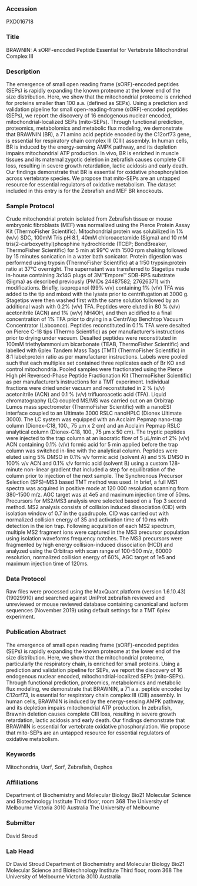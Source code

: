 ### Accession
PXD016718

### Title
BRAWNIN: A sORF-encoded Peptide Essential for Vertebrate Mitochondrial Complex III

### Description
The emergence of small open reading frame (sORF)-encoded peptides (SEPs) is rapidly expanding the known proteome at the lower end of the size distribution. Here, we show that the mitochondrial proteome is enriched for proteins smaller than 100 a.a. (defined as SEPs). Using a prediction and validation pipeline for small open-reading-frame (sORF)-encoded peptides (SEPs), we report the discovery of 16 endogenous nuclear encoded, mitochondrial-localized SEPs (mito-SEPs). Through functional prediction, proteomics, metabolomics and metabolic flux modeling, we demonstrate that BRAWNIN (BR), a 71 amino acid peptide encoded by the C12orf73 gene, is essential for respiratory chain complex III (CIII) assembly. In human cells, BR is induced by the energy-sensing AMPK pathway, and its depletion impairs mitochondrial ATP production. In vivo, BR is enriched in muscle tissues and its maternal zygotic deletion in zebrafish causes complete CIII loss, resulting in severe growth retardation, lactic acidosis and early death. Our findings demonstrate that BR is essential for oxidative phosphorylation across vertebrate species. We propose that mito-SEPs are an untapped resource for essential regulators of oxidative metabolism. The dataset included in this entry is for the Zebrafish and MEF BR knockouts.

### Sample Protocol
Crude mitochondrial protein isolated from Zebrafish tissue or mouse embryonic fibroblasts (MEF) was normalized using the Pierce Protein Assay Kit (ThermoFisher Scientific). Mitochondrial protein was solubilized in 1% (w/v) SDC, 100mM Tris pH 8.1, 40mM chloroacetamide (Sigma) and 10 mM tris(2-carboxyethyl)phosphine hydrochloride (TCEP; BondBreaker, ThermoFisher Scientific) for 5 min at 99°C with 1500 rpm shaking followed by 15 minutes sonication in a water bath sonicator. Protein digestion was performed using trypsin (ThermoFisher Scientific) at a 1:50 trypsin:protein ratio at 37°C overnight. The supernatant was transferred to Stagetips made in-house containing 3x14G plugs of 3M™Empore™ SDB-RPS substrate (Sigma) as described previously (PMIDs 24487582; 27626371) with modifications. Briefly, isopropanol (99% v/v) containing 1% (v/v) TFA was added to the tip and mixed with the lysate prior to centrifugation at 3000 g. Stagetips were then washed first with the same solution followed by an additional wash with 0.2% (v/v) TFA. Peptides were eluted in 80 % (v/v) acetonitrile (ACN) and 1% (w/v) NH4OH, and then acidified to a final concentration of 1% TFA prior to drying in a CentriVap Benchtop Vacuum Concentrator (Labconco). Peptides reconstituted in 0.1% TFA were desalted on Pierce C-18 tips (Thermo Scientific) as per manufacturer’s instructions prior to drying under vacuum. Desalted peptides were reconstituted in 100mM triethylammonium bicarbonate (TEAB, ThermoFisher Scientific) and labelled with 6plex Tandem Mass Tags (TMT) (ThermoFisher Scientific) in 8:1 label:protein ratio as per manufacturer instructions. Labels were pooled such that each multiplex set contained three replicates each of Br KO and control mitochondria. Pooled samples were fractionated using the Pierce High pH Reversed-Phase Peptide Fractionation Kit (ThermoFisher Scientific) as per manufacturer’s instructions for a TMT experiment. Individual fractions were dried under vacuum and reconstituted in 2 % (v/v) acetonitrile (ACN) and 0.1 % (v/v) trifluoroacetic acid (TFA).  Liquid chromatography (LC) coupled MS/MS was carried out on an Orbitrap Lumos mass spectrometer (ThermoFisher Scientific) with a nanoESI interface coupled to an Ultimate 3000 RSLC nanoHPLC (Dionex Ultimate 3000). The LC system was equipped with an Acclaim Pepmap nano-trap column (Dionex-C18, 100., 75 μm x 2 cm) and an Acclaim Pepmap RSLC analytical column (Dionex-C18, 100., 75 μm x 50 cm). The tryptic peptides were injected to the trap column at an isocratic flow of 5 μL/min of 2% (v/v) ACN containing 0.1% (v/v) formic acid for 5 min applied before the trap column was switched in-line with the analytical column. Peptides were eluted using 5% DMSO in 0.1% v/v formic acid (solvent A) and 5% DMSO in 100% v/v ACN and 0.1% v/v formic acid (solvent B) using a custom 128-minute non-linear gradient that included a step for equilibration of the column prior to injection of the next sample. The Synchronous Precursor Selection (SPS)–MS3 based TMT method was used. In brief, a full MS1 spectra was acquired in positive mode at 120 000 resolution scanning from 380-1500 m/z. AGC target was at 4e5 and maximum injection time of 50ms. Precursors for MS2/MS3 analysis were selected based on a Top 3 second method. MS2 analysis consists of collision induced dissociation (CID) with isolation window of 0.7 in the quadrupole. CID was carried out with normalized collision energy of 35 and activation time of 10 ms with detection in the ion trap. Following acquisition of each MS2 spectrum, multiple MS2 fragment ions were captured in the MS3 precursor population using isolation waveforms frequency notches. The MS3 precursors were fragmented by high energy collision-induced dissociation (HCD) and analyzed using the Orbitrap with scan range of 100-500 m/z, 60000 resolution, normalized collision energy of 60%, AGC target of 1e5 and maximum injection time of 120ms.

### Data Protocol
Raw files were processed using the MaxQuant platform (version 1.6.10.43) (19029910) and searched against UniProt zebrafish reviewed and unreviewed or mouse reviewed database containing canonical and isoform sequences (November 2019) using default settings for a TMT 6plex experiment.

### Publication Abstract
The emergence of small open reading frame (sORF)-encoded peptides (SEPs) is rapidly expanding the known proteome at the lower end of the size distribution. Here, we show that the mitochondrial proteome, particularly the respiratory chain, is enriched for small proteins. Using a prediction and validation pipeline for SEPs, we report the discovery of 16 endogenous nuclear encoded, mitochondrial-localized SEPs (mito-SEPs). Through functional prediction, proteomics, metabolomics and metabolic flux modeling, we demonstrate that BRAWNIN, a 71 a.a. peptide encoded by C12orf73, is essential for respiratory chain complex III (CIII) assembly. In human cells, BRAWNIN is induced by the energy-sensing AMPK pathway, and its depletion impairs mitochondrial ATP production. In zebrafish, Brawnin deletion causes complete CIII loss, resulting in severe growth retardation, lactic acidosis and early death. Our findings demonstrate that BRAWNIN is essential for vertebrate oxidative phosphorylation. We propose that mito-SEPs are an untapped resource for essential regulators of oxidative metabolism.

### Keywords
Mitochondria, Uorf, Sorf, Zebrafish, Oxphos

### Affiliations
Department of Biochemistry and Molecular Biology Bio21 Molecular Science and Biotechnology Institute Third floor, room 368 The University of Melbourne Victoria 3010 Australia
The University of Melbourne

### Submitter
David Stroud

### Lab Head
Dr David Stroud
Department of Biochemistry and Molecular Biology Bio21 Molecular Science and Biotechnology Institute Third floor, room 368 The University of Melbourne Victoria 3010 Australia


